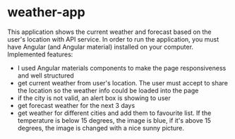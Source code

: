 # weather-app
This application shows the current weather and forecast based on the user's location with API service.
In order to run the application, you must have Angular (and Angular material) installed on your computer.
Implemented features:
- I used Angular materials components to make the page responsiveness and well structured
- get current weather from user's location. The user must accept to share the location so the weather info could be loaded into the page
- if the city is not valid, an alert box is showing to user
- get forecast weather for the next 3 days
- get weather for different cities and add them to favourite list. If the temperature is below 15 degrees, the image is blue, if it's above 15 degrees, the image is changed with a nice sunny picture.
